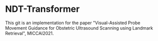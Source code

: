 # NDT-Transformer
This git is an implementation for the paper "Visual-Assisted Probe Movement Guidance for Obstetric Ultrasound Scanning using Landmark Retrieval", MICCAI2021.